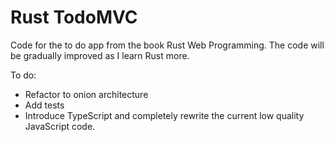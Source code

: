 # Rust TodoMVC

Code for the to do app from the book Rust Web Programming. The code will be gradually improved as I learn Rust more.

To do:
- Refactor to onion architecture
- Add tests
- Introduce TypeScript and completely rewrite the current low quality JavaScript code.
